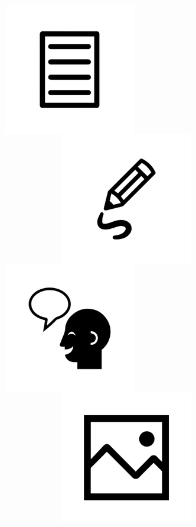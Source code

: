 <img align="left" width="350" height="350" src="./assets/img/text-icon.svg" title="Image 1">
<img align="right" width="350" height="350" src="./assets/img/drawing-icon.svg" title="Image 2">
<img align="left" width="350" height="350" src="./assets/img/joke-icon.svg" title="Image 3">
<img align="right" width="350" height="350" src="./assets/img/image-icon.svg" title="Image 4">

<br><br><br><br><br>
